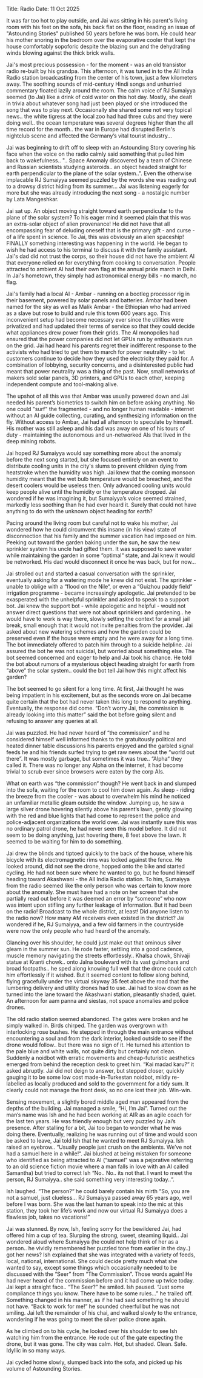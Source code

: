 Title: Radio
Date: 11 Oct 2025

It was far too hot to play outside, and Jai was sitting in his parent's living room with his feet on the sofa, his back flat on the floor, reading an issue of "Astounding Stories" published 50 years before he was born. He could hear his mother snoring in the bedroom over the evaporative cooler that kept the house comfortably sopoforic despite the blazing sun and the dehydrating winds blowing against the thick brick walls.

Jai's most precious possession - for the moment - was an old transistor radio re-built by his grandpa. This afternoon, it was tuned in to the All India Radio station broadcasting from the center of his town, just a few kilometers away. The soothing sounds of mid-century Hindi songs and unhurried commentary floated lazily around the room. The calm voice of RJ Sumaiyya seemed (to Jai) like a drink of cold water on this hot day. Mostly, she dealt in trivia about whatever song had just been played or she introduced the song that was to play next. Occasionally she shared some not very topical news.. the white tigress at the local zoo had had three cubs and they were doing well.. the ocean temperature was several degrees higher than the all time record for the month.. the war in Europe had disrupted Berlin's nightclub scene and affected the Germany’s vital tourist industry…

Jai was beginning to drift off to sleep with an Astounding Story covering his face when the voice on the radio calmly said something that pulled him back to wakefulness.. ".. Space Anomaly discovered by a team of Chinese and Russian scientists studying asteroids.. an object headed straight for earth perpendicular to the plane of the solar system..". Even the otherwise implacable RJ Sumaiyya seemed puzzled by the words she was reading out to a drowsy district hiding from its summer… Jai was listening eagerly for more but she was already introducing the next song - a nostalgic number by Lata Mangeshkar.

Jai sat up. An object moving straight toward earth perpendicular to the plane of the solar system? To his eager mind it seemed plain that this was an extra-solar object of alien provenance! He did not have that all encompassing fear of deluding oneself that is the primary gift - and curse - of a life spent in science. To Jai, this was obviously an alien spaceship! FINALLY something interesting was happening in the world. He began to wish he had access to his terminal to discuss it with the family assistant. Jai's dad did not trust the corps, so their house did not have the ambient AI that everyone relied on for everything from cooking to conversation. People attracted to ambient AI had their own flag at the annual pride march in Delhi. In Jai's hometown, they simply had astronomical energy bills - no march, no flag.

Jai's family had a local AI - Ambar - running on a bootleg processor rig in their basement, powered by solar panels and batteries. Ambar had been named for the sky as well as Malik Ambar  - the Ethiopian who had arrived as a slave but rose to build and rule this town 600 years ago. This inconvenient setup had become necessary ever since the utilities were privatized and had updated their terms of service so that they could decide what appliances drew power from their grids. The AI monopolies had ensured that the power companies did not let GPUs run by enthusiasts run on the grid. Jai had heard his parents regret their indifferent response to the activists who had tried to get them to march for power neutrality - to let customers continue to decide how they used the electricity they paid for. A combination of lobbying, security concerns, and a disinterested public had meant that power neutrality was a thing of the past. Now, small networks of makers sold solar panels, 3D printers, and GPUs to each other, keeping independent compute and tool-making alive.

The upshot of all this was that Ambar was usually powered down and Jai needed his parent’s biometrics to switch him on before asking anything. No one could "surf" the fragmented - and no longer human readable - internet without an AI guide collecting, curating, and synthesizing information on the fly. Without access to Ambar, Jai had all afternoon to speculate by himself. His mother was still asleep and his dad was away on one of his tours of duty - maintaining the autonomous and un-networked AIs that lived in the deep mining robots.

Jai hoped RJ Sumaiyya would say something more about the anomaly before the next song started, but she focused entirely on an event to distribute cooling units in the city's slums to prevent children dying from heatstroke when the humidity was high. Jai knew that the coming monsoon humidity meant that the wet bulb temperature would be breached, and the desert coolers would be useless then. Only advanced cooling units would keep people alive until the humidity or the temperature  dropped. Jai wondered if he was imagining it, but Sumaiyya’s voice seemed strained, markedly less soothing than he had ever heard it. Surely that could not have anything to do with the unknown object heading for earth?

Pacing around the living room but careful not to wake his mother, Jai wondered how he could circumvent this insane (in his view) state of disconnection that his family and the summer vacation had imposed on him. Peeking out toward the garden baking under the sun, he saw the new sprinkler system his uncle had gifted them. It was supposed to save water while maintaining the garden in some “optimal“ state, and Jai knew it would be networked. His dad would disconnect it once he was back, but for now…

Jai strolled out and started a casual conversation with the sprinkler, eventually asking for a watering mode he knew did not exist. The sprinkler - unable to oblige with a “flood on the Nile“, or even a “Guizhou paddy field“ irrigation programme - became increasingly apologetic. Jai pretended to be exasperated with the unhelpful sprinkler and asked to speak to a support bot. Jai knew the support bot - while apologetic and helpful - would  not answer direct questions that were not about sprinklers and gardening.. he would have to work is way there, slowly setting the context for a small jail break, small enough that it would not invite penalties from the provider. Jai asked about new watering schemes and how the garden could be preserved even if the house were empty and he were away for a long time. The bot immediately offered to patch him through to a suicide helpline. Jai assured the bot he was not suicidal, but worried about something else. The bot seemed concerned and eager to help and Jai took his chance. He told the bot about rumors of a mysterious object heading straight for earth from “above“ the solar system.. could the bot tell Jai how this might affect his garden?

The bot seemed to go silent for a long time. At first, Jai thought he was being impatient in his excitement, but as the seconds wore on Jai became quite certain that the bot had never taken this long to respond to anything. Eventually, the response did come. “Don’t worry Jai, the commission is already looking into this matter” said the bot before going silent and refusing to answer any queries at all.

Jai was puzzled. He had never heard of “the commission“ and he considered himself well informed thanks to the gratuitously political and heated dinner table discussions his parents enjoyed and the garbled signal feeds he and his friends surfed trying to get raw news about the “world out there”. It was mostly garbage, but sometimes it was true.. “Alpha“ they called it. There was no longer any Alpha on the internet, it had become trivial to scrub ever since browsers were eaten by the corp AIs.

What on earth was “the commission“ though? He went back in and slumped into the sofa, waiting for the room to cool him down again. As sleep - riding the breeze from the cooler - was about to overwhelm his mind he noticed an unfamiliar metallic gleam outside the window. Jumping up, he saw a large silver drone hovering silently above his parent’s lawn, gently glowing with the red and blue lights that had come to represent the police and police-adjacent organizations the world over. Jai was instantly sure this was no ordinary patrol drone, he had never seen this model before. It did not seem to be doing anything, just hovering there, 8 feet above the lawn. It seemed to be waiting for him to do something.

Jai drew the blinds and tiptoed quickly to the back of the house, where his bicycle with its electromagnetic rims was locked against the fence. He looked around, did not see the drone, hopped onto the bike and started cycling. He had not been sure where he wanted to go, but he found himself heading toward Akashwani - the All India Radio station. To him, Sumaiyya from the radio seemed like the only person who was certain to know more about the anomaly. She must have had a note on her screen that she partially read out before it was deemed an error by “someone“ who now was intent upon stifling any further leakage of information. But it had been on the radio! Broadcast to the whole district, at least! Did anyone listen to the radio now? How many AM receivers even existed in the district? Jai wondered if he, RJ Sumaiyya, and a few old farmers in the countryside were now the only people who had heard of the anomaly.

Glancing over his shoulder, he could just make out that ominous silver gleam in the summer sun. He rode faster, settling into a good cadence, muscle memory navigating the streets effortlessly.. Khalsa chowk, Shivaji statue at Kranti chowk.. onto Jalna boulevard with its vast gulmohars and broad footpaths.. he sped along knowing full well that the drone could catch him effortlessly if it wished. But it seemed content to follow along behind, flying gracefully under the virtual skyway 35 feet above the road that the lumbering delivery and utility drones had to use. Jai had to slow down as he turned into the lane toward the Akashwani station, pleasantly shaded, quiet. An afternoon for aam panna and siestas, not space anomalies and police drones.

The old radio station seemed abandoned. The gates were broken and he simply walked in. Birds chirped. The garden was overgrown with interlocking rose bushes. He stepped in through the main entrance without encountering a soul and from the dark interior, looked outside to see if the drone would follow.. but there was no sign of it. He turned his attention to the pale blue and white walls, not quite dirty but certainly not clean. Suddenly a noidbot with erratic movements and cheap-futuristic aesthetics emerged from behind the reception desk to greet him. “Kai madad karu?“ it asked abruptly. Jai did not deign to answer, but stepped closer, quickly gauging it to be some low cost made-in-Turkestan noidbot, mildly re-labelled as locally produced and sold to the government for a tidy sum. It clearly could not manage the front desk, so no one lost their job. Win-win.

Sensing movement, a slightly bored middle aged man appeared from the depths of the building. Jai managed a smile, “Hi, I’m Jai”. Turned out the man’s name was Ish and he had been working at AIR as an agile coach for the last ten years. He was friendly enough but very puzzled by Jai’s presence. After stalling for a bit, Jai too began to wonder what he was doing there. Eventually, realizing he was running out of time and would soon be asked to leave, Jai told Ish that he wanted to meet RJ Sumaiyya. Ish raised an eyebrow.. “Usually people just crush on the ambients. We’ve not had a samuel here in a while!“. Jai blushed at being mistaken for someone who identified as being attracted to AI (“samuel” was a pejorative referring to an old science fiction movie where a man falls in love with an AI called Samantha) but tried to correct Ish “No.. No.. its not that. I want to meet the person, RJ Sumaiyya.. she said something very interesting today..“.

Ish laughed. “The person?“ he could barely contain his mirth “So, you are not a samuel, just clueless… RJ Sumaiyya passed away 65 years ago, well before I was born. She was the last human to speak into the mic at this station, they took her life’s work and now our virtual RJ Sumaiyya does a flawless job, takes no vacations!”

Jai was stunned. By now, Ish, feeling sorry for the bewildered Jai, had offered him a cup of tea. Slurping the strong, sweet, steaming liquid.. Jai wondered aloud where Sumaiyya (he could not help think of her as a person.. he vividly remembered her puzzled tone from earlier in the day..) got her news? Ish explained that she was integrated with a variety of feeds, local, national, international. She could decide pretty much what she wanted to say, except some things which occasionally needed to be discussed with the “Seer” from “The Commission”. Those words again! He had never heard of the commission before and it had come up twice today. Jai kept a straight face.. “The Seer?” he smiled. Ish paused. “Just some compliance things you know.  There have to be some rules…” he trailed off. Something changed in his manner, as if he had said something he should not have. “Back to work for me!” he sounded cheerful but he was not smiling. Jai left the remainder of his chai, and walked slowly to the entrance, wondering if he was going to meet the silver police drone again.

As he climbed on to his cycle, he looked over his shoulder to see Ish watching him from the entrance. He rode out of the gate expecting the drone, but it was gone. The city was calm. Hot, but shaded. Clean. Safe. Idyllic in so many ways.

Jai cycled home slowly, slumped back into the sofa, and picked up his volume of Astounding Stories.
